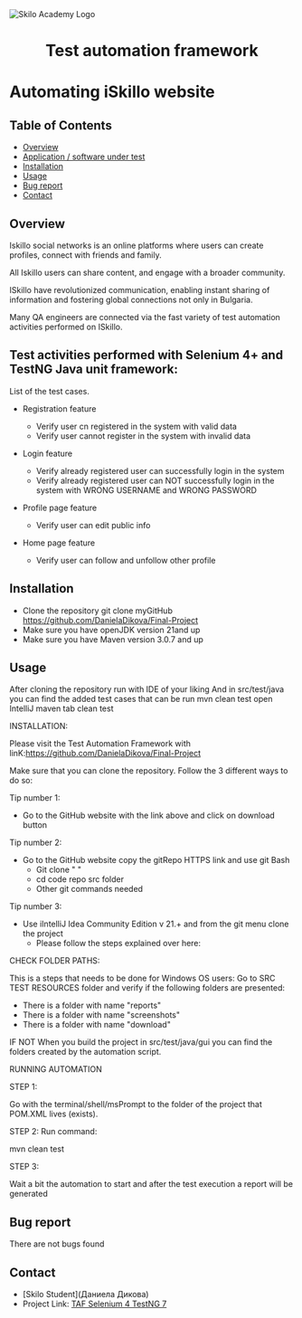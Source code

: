 <img align="center" src="skilloLogo.png" alt="Skilo Academy Logo" />


<div align="center">

# Test automation framework
</div>

# Automating iSkillo website

## Table of Contents
- [Overview](#overview)
- [Application / software under test]()
- [Installation](#installation)
- [Usage](#usage)
- [Bug report](#bug-report)
- [Contact](#contact)

## Overview
Iskillo social networks is an online platforms where users can create profiles,
connect with friends and family. 

All Iskillo users can share content, and engage with
a broader community. 

ISkillo have revolutionized communication, 
enabling instant sharing of information and fostering 
global connections not only in Bulgaria.

Many QA engineers are connected via the fast variety of  test automation activities performed on ISkillo.

## Test activities performed with Selenium 4+ and TestNG Java unit framework:
List of the test cases.
- Registration feature
  - Verify user cn registered in the system with valid data
  - Verify user cannot register in the system with invalid data


- Login feature 
  - Verify already registered user can successfully login in the system  
  - Verify already registered user can NOT successfully login in the system  with WRONG USERNAME and WRONG PASSWORD 


- Profile page feature
    - Verify  user can edit public info

- Home page feature
  - Verify  user can follow and unfollow other profile

## Installation

- Clone the repository
  git clone myGitHub https://github.com/DanielaDikova/Final-Project
- Make sure you have openJDK version 21and up
- Make sure you have Maven version 3.0.7 and up

## Usage
After cloning the repository run with IDE of your liking
And in src/test/java you can find the added test cases that can be run
mvn clean test
open IntelliJ maven tab clean test

INSTALLATION:

Please visit the Test Automation Framework with linK:https://github.com/DanielaDikova/Final-Project

Make sure that you can clone the repository. Follow the 3 different ways to do so:
 
Tip number 1:
- Go to the GitHub website with the link above and click on download button

Tip number 2:
- Go to the GitHub website copy the gitRepo HTTPS link and use git Bash 
  - Git clone " "
  - cd code repo src folder
  - Other git commands needed

Tip number 3:
- Use iIntelliJ Idea Community Edition v 21.+ and from the git menu clone the project
  - Please follow the steps explained over here:

    
CHECK FOLDER PATHS:

This is a steps that needs to be done for Windows OS users:
Go to SRC TEST RESOURCES folder and verify if the following folders are presented:
- There is a folder with name "reports"
- There is a folder with name "screenshots"
- There is a folder with name "download"

IF NOT
When you build the project in src/test/java/gui you can find the folders created by the automation script.

RUNNING AUTOMATION

STEP 1:

Go with the terminal/shell/msPrompt to the folder of the project that POM.XML lives (exists).

STEP 2:
Run command:

mvn clean test

STEP 3:

Wait a bit the automation to start and after the test execution a report will be generated


## Bug report
There are not bugs found

## Contact

- [Skilo Student](Даниела Дикова)
- Project Link: [TAF Selenium 4 TestNG 7 ](https://github.com/DanielaDikova/Final-Project)

